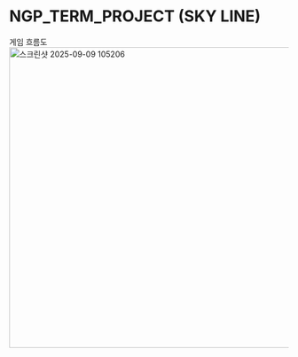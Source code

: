 # NGP_TERM_PROJECT (SKY LINE)

게임 흐름도
<img width="748" height="543" alt="스크린샷 2025-09-09 105206" src="https://github.com/user-attachments/assets/52c6cc22-6295-45fa-83d5-b71dfd5e2ce9" />

